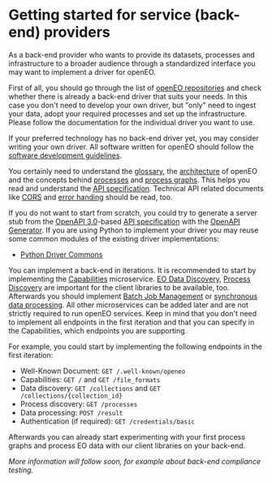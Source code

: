 # Getting started for service (back-end) providers

As a back-end provider who wants to provide its datasets, processes and infrastructure to a broader audience through a standardized interface you may want to implement a driver for openEO.

First of all, you should go through the list of [openEO repositories](https://github.com/Open-EO) and check whether there is already a back-end driver that suits your needs. In this case you don't need to develop your own driver, but "only" need to ingest your data, adopt your required processes and set up the infrastructure. Please follow the documentation for the individual driver you want to use.

If your preferred technology has no back-end driver yet, you may consider writing your own driver. All software written for openEO should follow the [software development guidelines](/documentation/software-guidelines.md).

You certainly need to understand the [glossary](../../glossary.md), the [architecture](../arch.md) of openEO and the concepts behind [processes](../api/reference.md#section/Processes) and [process graphs](../api/reference.md#tag/Process-Graphs). This helps you read and understand the [API specification](../api/reference.md). Technical API related documents like [CORS](../api/reference.md#section/Cross-Origin-Resource-Sharing-(CORS)) and [error handing](../api/reference.md#section/Error-Handling) should be read, too.

If you do not want to start from scratch, you could try to generate a server stub from the [OpenAPI 3.0](https://www.openapis.org/)-based [API specification](../api/reference.md) with the [OpenAPI Generator](https://github.com/OpenAPITools/openapi-generator).
If you are using Python to implement your driver you may reuse some common modules of the existing driver implementations:

* [Python Driver Commons](https://github.com/Open-EO/openeo-python-driver)

You can implement a back-end in iterations. It is recommended to start by implementing the [Capabilities](../api/reference.md#tag/Capabilities) microservice. [EO Data Discovery](../api/reference.md#tag/EO-Data-Discovery), [Process Discovery](../api/reference.md#tag/Process-Discovery) are important for the client libraries to be available, too. Afterwards you should implement [Batch Job Management](../api/reference.md#tag/Batch-Jobs) or [synchronous data processing](../api/reference.md#/paths/~1result/post). All other microservices can be added later and are not strictly required to run openEO services. Keep in mind that you don't need to implement all endpoints in the first iteration and that you can specify in the Capabilities, which endpoints you are supporting.

For example, you could start by implementing the following endpoints in the first iteration:

* Well-Known Document: `GET /.well-known/openeo`
* Capabilities: `GET /` and `GET /file_formats`
* Data discovery: `GET /collections` and `GET /collections/{collection_id}`
* Process discovery: `GET /processes`
* Data processing: `POST /result`
* Authentication (if required): `GET /credentials/basic`

Afterwards you can already start experimenting with your first process graphs and process EO data with our client libraries on your back-end.

*More information will follow soon, for example about back-end compliance testing.*